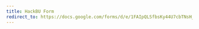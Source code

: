 ```yaml
---
title: HackBU Form
redirect_to: https://docs.google.com/forms/d/e/1FAIpQLSfbsKy44U7cbTNsH_QizrJsawILzvdSgmyMd6IhvEg-vTwqjQ/viewform?usp=sf_link
---
```

